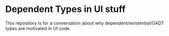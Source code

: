 Dependent Types in UI stuff
===========================

This repository is for a conversation about why dependent/existential/GADT types are motivated in UI code.
